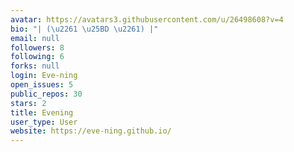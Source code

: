 ```yaml
---
avatar: https://avatars3.githubusercontent.com/u/26498608?v=4
bio: "| (\u2261 \u25BD \u2261) |"
email: null
followers: 8
following: 6
forks: null
login: Eve-ning
open_issues: 5
public_repos: 30
stars: 2
title: Evening
user_type: User
website: https://eve-ning.github.io/
---
```

